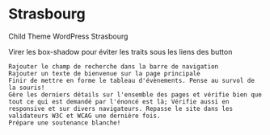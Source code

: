 # Strasbourg
Child Theme WordPress Strasbourg

Virer les box-shadow pour éviter les traits sous les liens des button

    Rajouter le champ de recherche dans la barre de navigation
    Rajouter un texte de bienvenue sur la page principale
    Finir de mettre en forme le tableau d'évènements. Pense au survol de la souris!
    Gère les derniers détails sur l'ensemble des pages et vérifie bien que tout ce qui est demandé par l'énoncé est là; Vérifie aussi en responsive et sur divers navigateurs. Repasse le site dans les validateurs W3C et WCAG une dernière fois.
    Prépare une soutenance blanche!

